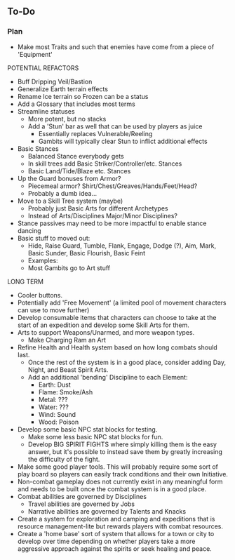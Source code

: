 ## To-Do

### Plan

- Make most Traits and such that enemies have come from a piece of 'Equipment'

POTENTIAL REFACTORS

- Buff Dripping Veil/Bastion
- Generalize Earth terrain effects
- Rename Ice terrain so Frozen can be a status
- Add a Glossary that includes most terms
- Streamline statuses
  - More potent, but no stacks
  - Add a 'Stun' bar as well that can be used by players as juice
    - Essentially replaces Vulnerable/Reeling
    - Gambits will typically clear Stun to inflict additional effects
- Basic Stances
  - Balanced Stance everybody gets
  - In skill trees add Basic Striker/Controller/etc. Stances
  - Basic Land/Tide/Blaze etc. Stances
- Up the Guard bonuses from Armor?
  - Piecemeal armor? Shirt/Chest/Greaves/Hands/Feet/Head?
  - Probably a dumb idea...
- Move to a Skill Tree system (maybe)
  - Probably just Basic Arts for different Archetypes
  - Instead of Arts/Disciplines Major/Minor Disciplines?
- Stance passives may need to be more impactful to enable stance dancing
- Basic stuff to moved out:
  - Hide, Raise Guard, Tumble, Flank, Engage, Dodge (?), Aim, Mark, Basic Sunder, Basic Flourish, Basic Feint
  - Examples:
  - Most Gambits go to Art stuff

LONG TERM

- Cooler buttons.
- Potentially add 'Free Movement' (a limited pool of movement characters can use to move further)
- Develop consumable items that characters can choose to take at the start of an expedition and develop some Skill Arts for them.
- Arts to support Weapons/Unarmed, and more weapon types.
  - Make Charging Ram an Art
- Refine Health and Health system based on how long combats should last.
  - Once the rest of the system is in a good place, consider adding Day, Night, and Beast Spirit Arts.
  - Add an additional 'bending' Discipline to each Element:
    - Earth: Dust
    - Flame: Smoke/Ash
    - Metal: ???
    - Water: ???
    - Wind: Sound
    - Wood: Poison
- Develop some basic NPC stat blocks for testing.
  - Make some less basic NPC stat blocks for fun.
  - Develop BIG SPIRIT FIGHTS where simply killing them is the easy answer, but it's possible to instead save them by greatly increasing the difficulty of the fight.
- Make some good player tools. This will probably require some sort of play board so players can easily track conditions and their own Initiative.
- Non-combat gameplay does not currently exist in any meaningful form and needs to be built once the combat system is in a good place.
- Combat abilities are governed by Disciplines
  - Travel abilities are governed by Jobs
  - Narrative abilities are governed by Talents and Knacks
- Create a system for exploration and camping and expeditions that is resource management-lite but rewards players with combat resources.
- Create a 'home base' sort of system that allows for a town or city to develop over time depending on whether players take a more aggressive approach against the spirits or seek healing and peace.
